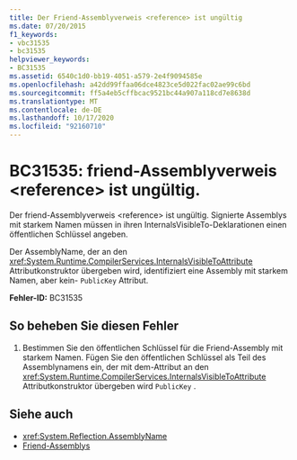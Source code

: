 ```yaml
---
title: Der Friend-Assemblyverweis <reference> ist ungültig
ms.date: 07/20/2015
f1_keywords:
- vbc31535
- bc31535
helpviewer_keywords:
- BC31535
ms.assetid: 6540c1d0-bb19-4051-a579-2e4f9094585e
ms.openlocfilehash: a42dd99ffaa06dce4823ce5d022fac02ae99c6bd
ms.sourcegitcommit: ff5a4eb5cffbcac9521bc44a907a118cd7e8638d
ms.translationtype: MT
ms.contentlocale: de-DE
ms.lasthandoff: 10/17/2020
ms.locfileid: "92160710"
---
```

# <a name="bc31535-friend-assembly-reference-reference-is-invalid"></a>BC31535: friend-Assemblyverweis \<reference> ist ungültig.

Der friend-Assemblyverweis \<reference> ist ungültig. Signierte Assemblys mit starkem Namen müssen in ihren InternalsVisibleTo-Deklarationen einen öffentlichen Schlüssel angeben.

 Der AssemblyName, der an den <xref:System.Runtime.CompilerServices.InternalsVisibleToAttribute> Attributkonstruktor übergeben wird, identifiziert eine Assembly mit starkem Namen, aber kein- `PublicKey` Attribut.

 **Fehler-ID:** BC31535

## <a name="to-correct-this-error"></a>So beheben Sie diesen Fehler

1. Bestimmen Sie den öffentlichen Schlüssel für die Friend-Assembly mit starkem Namen. Fügen Sie den öffentlichen Schlüssel als Teil des Assemblynamens ein, der mit dem-Attribut an den <xref:System.Runtime.CompilerServices.InternalsVisibleToAttribute> Attributkonstruktor übergeben wird `PublicKey` .

## <a name="see-also"></a>Siehe auch

- <xref:System.Reflection.AssemblyName>
- [Friend-Assemblys](../../../standard/assembly/friend.md)
